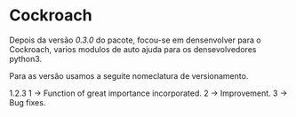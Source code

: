 # Cockroach

Depois da versão *0.3.0* do pacote, focou-se em densenvolver para o Cockroach, varios modulos de auto ajuda para os densevolvedores python3.

Para as versão usamos a seguite nomeclatura de versionamento.

1.2.3
1 -> Function of great importance incorporated.
2 -> Improvement.
3 -> Bug fixes.